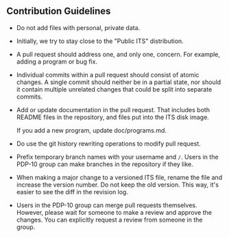 ## Contribution Guidelines

- Do not add files with personal, private data.

- Initially, we try to stay close to the "Public ITS" distribution.

- A pull request should address one, and only one, concern.  For
  example, adding a program or bug fix.

- Individual commits within a pull request should consist of atomic
  changes.  A single commit should neither be in a partial state, nor
  should it contain multiple unrelated changes that could be split
  into separate commits.

- Add or update documentation in the pull request.  That includes both
  README files in the repository, and files put into the ITS disk
  image.

  If you add a new program, update doc/programs.md.

- Do use the git history rewriting operations to modify pull request.

- Prefix temporary branch names with your username and `/`.  Users in
  the PDP-10 group can make branches in the repository if they like.

- When making a major change to a versioned ITS file, rename the file
  and increase the version number.  Do not keep the old version.  This
  way, it's easier to see the diff in the revision log.

- Users in the PDP-10 group can merge pull requests themselves.
  However, please wait for someone to make a review and approve the
  changes.  You can explicitly request a review from someone in the
  group.

